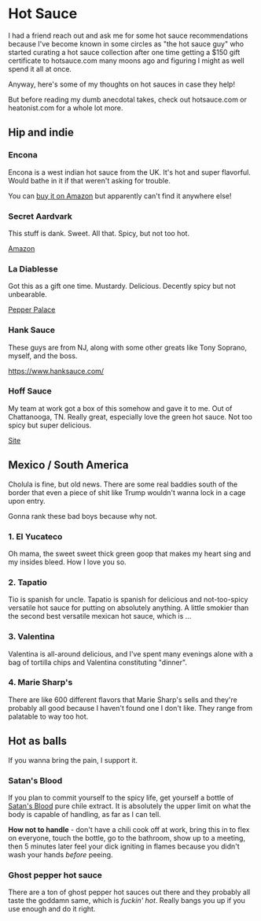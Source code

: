 # Hot Sauce

I had a friend reach out and ask me for some hot sauce recommendations because I've become known in some circles as "the hot sauce guy" who started curating a hot sauce collection after one time getting a $150 gift certificate to hotsauce.com many moons ago and figuring I might as well spend it all at once.

Anyway, here's some of my thoughts on hot sauces in case they help!

But before reading my dumb anecdotal takes, check out hotsauce.com or heatonist.com for a whole lot more.


## Hip and indie

### Encona

Encona is a west indian hot sauce from the UK. It's hot and super flavorful. Would bathe in it if that weren't asking for trouble.

You can [buy it on Amazon](https://www.amazon.com/Encona-Hot-Pepper-Sauce-Original/dp/B004QVL4CW) but apparently can't find it anywhere else!

### Secret Aardvark

This stuff is dank. Sweet. All that. Spicy, but not too hot.

[Amazon](https://www.amazon.com/Secret-Aardvark-Habanero-Sauce-236ml/dp/B07K38GZS6/ref=sr_1_7?crid=QTRE9RVS6O7I&keywords=secret+aardvark&qid=1576197342&s=grocery&sprefix=secret+aa%2Cgrocery%2C148&sr=1-7)

### La Diablesse

Got this as a gift one time. Mustardy. Delicious. Decently spicy but not unbearable.

[Pepper Palace](https://pepperpalace.com/products/la-diablesse-hot-sauce)

### Hank Sauce

These guys are from NJ, along with some other greats like Tony Soprano, myself, and the boss.

https://www.hanksauce.com/

### Hoff Sauce

My team at work got a box of this somehow and gave it to me. Out of Chattanooga, TN. Really great, especially love the green hot sauce. Not too spicy but super delicious.

[Site](https://www.hoffandpepper.com/#hoff-sauce)

## Mexico / South America

Cholula is fine, but old news. There are some real baddies south of the border that even a piece of shit like Trump wouldn't wanna lock in a cage upon entry.

Gonna rank these bad boys because why not.

### 1. El Yucateco

Oh mama, the sweet sweet thick green goop that makes my heart sing and my insides bleed. How I love you so.

### 2. Tapatio

Tio is spanish for uncle. Tapatio is spanish for delicious and not-too-spicy versatile hot sauce for putting on absolutely anything. A little smokier than the second best versatile mexican hot sauce, which is ...

### 3. Valentina

Valentina is all-around delicious, and I've spent many evenings alone with a bag of tortilla chips and Valentina constituting "dinner".

### 4. Marie Sharp's

There are like 600 different flavors that Marie Sharp's sells and they're probably all good because I haven't found one I don't like. They range from palatable to way too hot.

## Hot as balls

If you wanna bring the pain, I support it.

### Satan's Blood

If you plan to commit yourself to the spicy life, get yourself a bottle of [Satan's Blood](https://www.hotsauce.com/satans-blood-chile-extract/) pure chile extract. It is absolutely the upper limit on  what the body is capable of handling, as far as I can tell.

**How not to handle** - don't have a chili cook off at work, bring this in to flex on everyone, touch the bottle, go to the bathroom, show up to a meeting, then 5 minutes later feel your dick igniting in flames because you didn't wash your hands _before_ peeing.

### Ghost pepper hot sauce

There are a ton of ghost pepper hot sauces out there and they probably all taste the goddamn same, which is _fuckin' hot_. Really bangs you up if you use enough and do it right.
